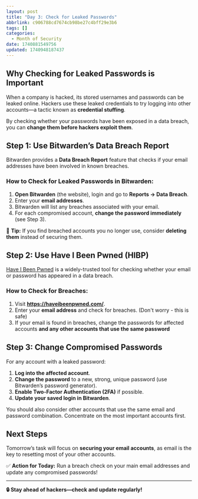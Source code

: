 ```yaml
---
layout: post
title: "Day 3: Check for Leaked Passwords"
abbrlink: c906788cd7674cb98be27c4bff29e3b6
tags: []
categories:
  - Month of Security
date: 1740881549756
updated: 1740948187437
---
```


## Why Checking for Leaked Passwords is Important

When a company is hacked, its stored usernames and passwords can be leaked online. Hackers use these leaked credentials to try logging into other accounts—a tactic known as **credential stuffing**.

By checking whether your passwords have been exposed in a data breach, you can **change them before hackers exploit them**.

## Step 1: Use Bitwarden’s Data Breach Report

Bitwarden provides a **Data Breach Report** feature that checks if your email addresses have been involved in known breaches.

### How to Check for Leaked Passwords in Bitwarden:

1. **Open Bitwarden** (the website), login and go to **Reports → Data Breach**.
2. Enter your **email addresses**.
3. Bitwarden will list any breaches associated with your email.
4. For each compromised account, **change the password immediately** (see Step 3).

🔹 **Tip:** If you find breached accounts you no longer use, consider **deleting them** instead of securing them.

## Step 2: Use Have I Been Pwned (HIBP)

[Have I Been Pwned](https://haveibeenpwned.com/) is a widely-trusted tool for checking whether your email or password has appeared in a data breach.

### How to Check for Breaches:

1. Visit **<https://haveibeenpwned.com/>**.
2. Enter your **email address** and check for breaches. (Don't worry - this is safe)
3. If your email is found in breaches, change the passwords for affected accounts **and any other accounts that use the same password**

## Step 3: Change Compromised Passwords

For any account with a leaked password:

1. **Log into the affected account**.
2. **Change the password** to a new, strong, unique password (use Bitwarden’s password generator).
3. **Enable Two-Factor Authentication (2FA)** if possible.
4. **Update your saved login in Bitwarden**.

You should also consider other accounts that use the same email and password combination. Concentrate on the most important accounts first.

## Next Steps

Tomorrow’s task will focus on **securing your email accounts**, as email is the key to resetting most of your other accounts.

✅ **Action for Today:** Run a breach check on your main email addresses and update any compromised passwords!

***

**🔒 Stay ahead of hackers—check and update regularly!**
